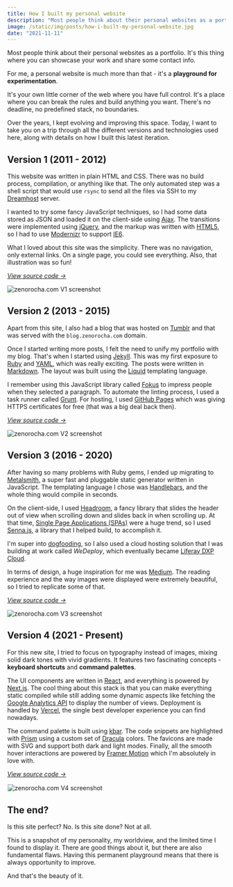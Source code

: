 ```yaml
---
title: How I built my personal website
description: "Most people think about their personal websites as a portfolio. It's this thing where you can showcase your work and maybe share some contact info. For me, a personal website is much more than that - it's a playground for experimentation."
image: /static/img/posts/how-i-built-my-personal-website.jpg
date: "2021-11-11"
---
```


Most people think about their personal websites as a portfolio. It's this thing where you can showcase your work and share some contact info.

For me, a personal website is much more than that - it's a **playground for experimentation**.

It's your own little corner of the web where you have full control. It's a place where you can break the rules and build anything you want. There's no deadline, no predefined stack, no boundaries.

Over the years, I kept evolving and improving this space. Today, I want to take you on a trip through all the different versions and technologies used here, along with details on how I built this latest iteration.

## Version 1 (2011 - 2012)

This website was written in plain HTML and CSS. There was no build process, compilation, or anything like that. The only automated step was a shell script that would use `rsync` to send all the files via SSH to my [Dreamhost](https://www.dreamhost.com/) server.

I wanted to try some fancy JavaScript techniques, so I had some data stored as JSON and loaded it on the client-side using [Ajax](https://en.wikipedia.org/wiki/Ajax_(programming)). The transitions were implemented using [jQuery](https://jquery.com/), and the markup was written with [HTML5](https://en.wikipedia.org/wiki/HTML5), so I had to use [Modernizr](https://modernizr.com/) to support [IE6](https://en.wikipedia.org/wiki/Internet_Explorer_6).

What I loved about this site was the simplicity. There was no navigation, only external links. On a single page, you could see everything. Also, that illustration was so fun!

*[View source code →](https://github.com/zenorocha/zenorocha.com/tree/v1)*

<img alt="zenorocha.com V1 screenshot" src="/static/img/posts/how-i-built-my-personal-website-2012.jpg" class="post-image-full">

## Version 2 (2013 - 2015)

Apart from this site, I also had a blog that was hosted on [Tumblr](https://www.tumblr.com/) and that was served with the `blog.zenorocha.com` domain.

Once I started writing more posts, I felt the need to unify my portfolio with my blog. That's when I started using [Jekyll](https://jekyllrb.com/). This was my first exposure to [Ruby](https://www.ruby-lang.org/en/) and [YAML](https://yaml.org/), which was really exciting. The posts were written in [Markdown](https://daringfireball.net/projects/markdown/). The layout was built using the [Liquid](https://shopify.github.io/liquid/) templating language.

I remember using this JavaScript library called [Fokus](https://lab.hakim.se/fokus/) to impress people when they selected a paragraph. To automate the linting process, I used a task runner called [Grunt](https://gruntjs.com/). For hosting, I used [GitHub Pages](https://pages.github.com/) which was giving HTTPS certificates for free (that was a big deal back then).

*[View source code →](https://github.com/zenorocha/zenorocha.com/tree/v2)*

<img alt="zenorocha.com V2 screenshot" src="/static/img/posts/how-i-built-my-personal-website-2013.jpg" class="post-image-full">

## Version 3 (2016 - 2020)

After having so many problems with Ruby gems, I ended up migrating to [Metalsmith](https://metalsmith.io/), a super fast and pluggable static generator written in JavaScript. The templating language I chose was [Handlebars](https://handlebarsjs.com/), and the whole thing would compile in seconds.

On the client-side, I used [Headroom](https://wicky.nillia.ms/headroom.js/), a fancy library that slides the header out of view when scrolling down and slides back in when scrolling up. At that time, [Single Page Applications (SPAs)](https://en.wikipedia.org/wiki/Single-page_application) were a huge trend, so I used [Senna.js](https://sennajs.com/), a library that I helped build, to accomplish it.

I'm super into [dogfooding](https://en.wikipedia.org/wiki/Eating_your_own_dog_food), so I also used a cloud hosting solution that I was building at work called *WeDeploy*, which eventually became [Liferay DXP Cloud](https://www.liferay.com/products/dxp-cloud).

In terms of design, a huge inspiration for me was [Medium](https://medium.com/). The reading experience and the way images were displayed were extremely beautiful, so I tried to replicate some of that.

*[View source code →](https://github.com/zenorocha/zenorocha.com/tree/v3)*

<img alt="zenorocha.com V3 screenshot" src="/static/img/posts/how-i-built-my-personal-website-2016.jpg" class="post-image-full">

## Version 4 (2021 - Present)

For this new site, I tried to focus on typography instead of images, mixing solid dark tones with vivid gradients. It features two fascinating concepts - **keyboard shortcuts** and **command palettes**.

The UI components are written in [React](https://reactjs.org/), and everything is powered by [Next.js](https://nextjs.org/). The cool thing about this stack is that you can make everything static compiled while still adding some dynamic aspects like fetching the [Google Analytics API](https://developers.google.com/analytics/devguides/reporting/core/v4) to display the number of views. Deployment is handled by [Vercel](https://vercel.com/), the single best developer experience you can find nowadays.

The command palette is built using [kbar](https://github.com/timc1/kbar/). The code snippets are highlighted with [Prism](https://prismjs.com/) using a custom set of [Dracula](https://draculatheme.com) colors. The favicons are made with SVG and support both dark and light modes. Finally, all the smooth hover interactions are powered by [Framer Motion](https://www.framer.com/motion/) which I'm absolutely in love with.

*[View source code →](https://github.com/zenorocha/zenorocha.com/tree/master)*

<img alt="zenorocha.com V4 screenshot" src="/static/img/posts/how-i-built-my-personal-website-2021.jpg" class="post-image-full" style="border: 1px solid rgba(255, 255, 255, .3)">

## The end?

Is this site perfect? No. Is this site done? Not at all.

This is a snapshot of my personality, my worldview, and the limited time I found to display it. There are good things about it, but there are also fundamental flaws. Having this permanent playground means that there is always opportunity to improve.

And that's the beauty of it.